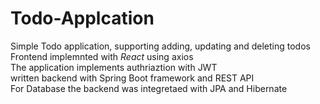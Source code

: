 # Todo-Applcation
Simple Todo application, supporting adding, updating and deleting todos\
Frontend implemnted with *React* using axios\
The application implements authriaztion with JWT\
written backend with Spring Boot framework and REST API\
For Database the backend was integretaed with JPA and Hibernate 
 
